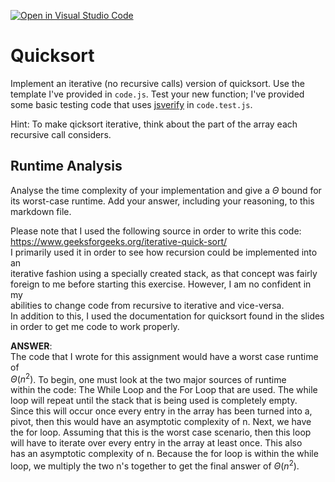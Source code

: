 [![Open in Visual Studio Code](https://classroom.github.com/assets/open-in-vscode-718a45dd9cf7e7f842a935f5ebbe5719a5e09af4491e668f4dbf3b35d5cca122.svg)](https://classroom.github.com/online_ide?assignment_repo_id=11857700&assignment_repo_type=AssignmentRepo)
# Quicksort

Implement an iterative (no recursive calls) version of quicksort. Use the
template I've provided in `code.js`. Test your new function; I've provided some
basic testing code that uses [jsverify](https://jsverify.github.io/) in
`code.test.js`.

Hint: To make qicksort iterative, think about the part of the array each
recursive call considers.

## Runtime Analysis

Analyse the time complexity of your implementation and give a $\Theta$ bound for
its worst-case runtime. Add your answer, including your reasoning, to this
markdown file.
  
Please note that I used the following source in order to write this code:  
https://www.geeksforgeeks.org/iterative-quick-sort/  
I primarily used it in order to see how recursion could be implemented into an  
iterative fashion using a specially created stack, as that concept was fairly  
foreign to me before starting this exercise. However, I am no confident in my  
abilities to change code from recursive to iterative and vice-versa.  
In addition to this, I used the documentation for quicksort found in the slides  
in order to get me code to work properly.

**ANSWER**:  
The code that I wrote for this assignment would have a worst case runtime of  
$\Theta(n^2)$. To begin, one must look at the two major sources of runtime  
within the code: The While Loop and the For Loop that are used. The while  
loop will repeat until the stack that is being used is completely empty.  
Since this will occur once every entry in the array has been turned into a,  
pivot, then this would have an asymptotic complexity of n. Next, we have  
the for loop. Assuming that this is the worst case scenario, then this loop  
will have to iterate over every entry in the array at least once. This also  
has an asymptotic complexity of n. Because the for loop is within the while  
loop, we multiply the two n's together to get the final answer of $\Theta(n^2)$.
